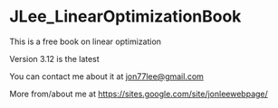 # JLee_LinearOptimizationBook
This is a free book on linear optimization

Version 3.12 is the latest

You can contact me about it at jon77lee@gmail.com

More from/about me at https://sites.google.com/site/jonleewebpage/
